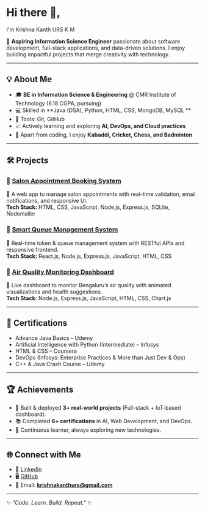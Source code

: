 # Hi there 👋,
I'm Krishna Kanth URS K M  

🚀 **Aspiring Information Science Engineer** passionate about software development, full-stack applications, and data-driven solutions. I enjoy building impactful projects that merge creativity with technology.  

---

## 💡 About Me  
- 🎓 **BE in Information Science & Engineering** @ CMR Institute of Technology (8.18 CGPA, pursuing)  
- 💻 Skilled in **Java (DSA), Python, HTML, CSS, MongoDB, MySQL **  
- 🔧 Tools: Git, GitHub 
- 📈 Actively learning and exploring **AI, DevOps, and Cloud practices**  
- 🏏 Apart from coding, I enjoy **Kabaddi, Cricket, Chess, and Badminton**  

---

## 🛠️ Projects  
### 🔹 [Salon Appointment Booking System](#)  
📌 A web app to manage salon appointments with real-time validation, email notifications, and responsive UI.  
**Tech Stack:** HTML, CSS, JavaScript, Node.js, Express.js, SQLite, Nodemailer  

### 🔹 [Smart Queue Management System](#)  
📌 Real-time token & queue management system with RESTful APIs and responsive frontend.  
**Tech Stack:** React.js, Node.js, Express.js, JavaScript, HTML, CSS  

### 🔹 [Air Quality Monitoring Dashboard](#)  
📌 Live dashboard to monitor Bengaluru’s air quality with animated visualizations and health suggestions.  
**Tech Stack:** Node.js, Express.js, JavaScript, HTML, CSS, Chart.js  

---

## 📜 Certifications  
- Advance Java Basics – Udemy  
- Artificial Intelligence with Python (Intermediate) – Infosys  
- HTML & CSS – Coursera  
- DevOps (Infosys: Enterprise Practices & More than Just Dev & Ops)  
- C++ & Java Crash Course – Udemy  

---

## 🏆 Achievements  
- 🚀 Built & deployed **3+ real-world projects** (Full-stack + IoT-based dashboard).  
- 📚 Completed **6+ certifications** in AI, Web Development, and DevOps.  
- 🌟 Continuous learner, always exploring new technologies.  

---

## 🌐 Connect with Me  
- 💼 [LinkedIn](https://www.linkedin.com/in/krishnakanthurskm)  
- 🖥️ [GitHub](https://github.com/Krishnakanth303)  
- 📧 Email: **krishnakanthurs@gmail.com**  

---

✨ *"Code. Learn. Build. Repeat."* ✨  
